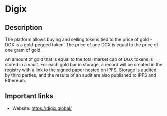 # Digix

## Description

The platform allows buying and selling tokens tied to the price of gold - DGX is a gold-pegged token. The price of one DGX is equal to the price of one gram of gold.

An amount of gold that is equal to the total market cap of DGX tokens is stored in a vault. For each gold bar in storage, a record will be created in the registry with a link to the signed paper hosted on IPFS. Storage is audited by third parties, and the results of an audit are also published to IPFS and Ethereum.

## Important links

* Website: https://digix.global/
